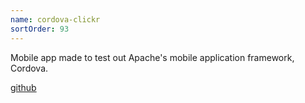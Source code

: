 ```yaml
---
name: cordova-clickr
sortOrder: 93
---
```


Mobile app made to test out Apache's mobile application framework, Cordova.

[github](https://github.com/Adjective-Object/cordova-clickr)
